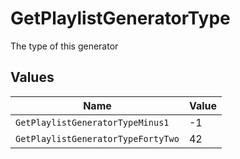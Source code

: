 # GetPlaylistGeneratorType

The type of this generator


## Values

| Name                               | Value                              |
| ---------------------------------- | ---------------------------------- |
| `GetPlaylistGeneratorTypeMinus1`   | -1                                 |
| `GetPlaylistGeneratorTypeFortyTwo` | 42                                 |